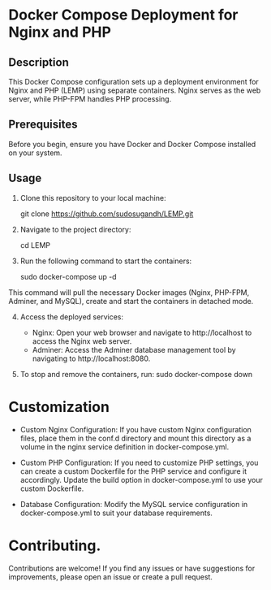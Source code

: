 # Docker Compose Deployment for Nginx and PHP

## Description

This Docker Compose configuration sets up a deployment environment for Nginx and PHP (LEMP) using separate containers. Nginx serves as the web server, while PHP-FPM handles PHP processing.

## Prerequisites

Before you begin, ensure you have Docker and Docker Compose installed on your system.

## Usage

1. Clone this repository to your local machine:

   git clone https://github.com/sudosugandh/LEMP.git

2. Navigate to the project directory:

   cd LEMP

3. Run the following command to start the containers:

   sudo docker-compose up -d

This command will pull the necessary Docker images (Nginx, PHP-FPM, Adminer, and MySQL), create and start the containers in detached mode.

4. Access the deployed services:

    - Nginx: Open your web browser and navigate to http://localhost to access the Nginx web server.
    - Adminer: Access the Adminer database management tool by navigating to http://localhost:8080.

5. To stop and remove the containers, run:
   sudo docker-compose down

# Customization
   - Custom Nginx Configuration: If you have custom Nginx configuration files, place them in the conf.d directory and mount this directory as a volume in the nginx service definition in docker-compose.yml.

   - Custom PHP Configuration: If you need to customize PHP settings, you can create a custom Dockerfile for the PHP service and configure it accordingly. Update the build option in docker-compose.yml to use your custom Dockerfile.

   - Database Configuration: Modify the MySQL service configuration in docker-compose.yml to suit your database requirements.

# Contributing.

Contributions are welcome! If you find any issues or have suggestions for improvements, please open an issue or create a pull request.
    
   


